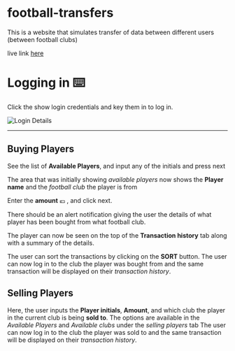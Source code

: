 # football-transfers
This is a website that simulates transfer of data between different users (between football clubs)

live link [here](https://simeons-football-transfers.netlify.app/)


# Logging in :keyboard:
Click the show login credentials and key them in to log in.

![Login Details](https://user-images.githubusercontent.com/49209736/208038240-ff5a94fd-6532-4999-b2e2-0afecca0335b.PNG)

***

## Buying Players
See the list of **Available Players**, and input any of the initials and press next

The area that was initially showing *available players* now shows the **Player name** and the *football club* the player is from

Enter the **amount**  :euro: , and click next.

There should be an alert notification giving the user the details of what player has been bought from what football club.

The player can now be seen on the top of the **Transaction history** tab along with a summary of the details.

The user can sort the transactions by clicking on the **SORT** button.
The user can now log in to the club the player was bought from and the same transaction will be displayed on their *transaction history*.

## Selling Players
Here, the user inputs the **Player initials**, **Amount**, and which club the player in the current club is being **sold to**.
The options are available in the *Available Players* and *Available clubs* under the *selling players* tab
The user can now log in to the club the player was sold to and the same transaction will be displayed on their *transaction history*.
